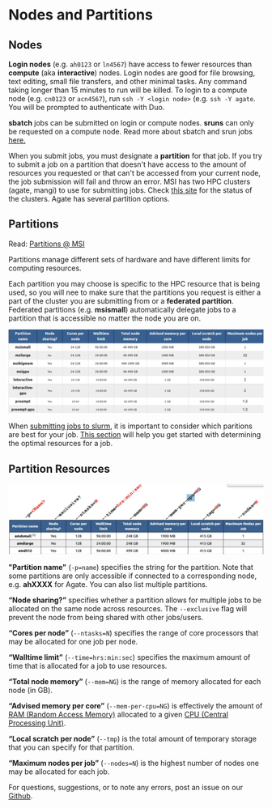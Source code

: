 # Nodes and Partitions

## Nodes

**Login nodes** (e.g. `ah0123` or `ln4567`) have access to fewer resources than **compute** (aka **interactive**) nodes. Login nodes are good for file browsing, text editing, small file transfers, and other minimal tasks. Any command taking longer than 15 minutes to run will be killed. To login to a compute node (e.g. `cn0123` or `acn4567`), run `ssh -Y <login node>` (e.g. `ssh -Y agate`. You will be prompted to authenticate with Duo. 

**sbatch** jobs can be submitted on login or compute nodes. **sruns** can only be requested on a compute node. Read more about sbatch and srun jobs [here.](slurm-params.md) 

When you submit jobs, you must designate a **partition** for that job. If you try to submit a job on a partition that doesn't have access to the amount of resources you requested or that can't be accessed from your current node, the job submission will fail and throw an error. MSI has two HPC clusters (agate, mangi) to use for submitting jobs.  Check [this site](https://status.msi.umn.edu/) for the status of the clusters. Agate has several partition options. 

## Partitions 

Read:  [Partitions @ MSI](https://www.msi.umn.edu/partitions)

Partitions manage different sets of hardware and have different limits for computing resources. 

Each partition you may choose is specific to the HPC resource that is being used, so you will nee to make sure that the partitions you request is either a part of the cluster you are submitting from or a **federated partition**. Federated partitions (e.g. **msismall**) automatically delegate jobs to a partition that is accessible no matter the node you are on.

![Federated Partitions](img/federated_partitions.png)

When [submitting jobs to slurm](slurm.md), it is important to consider which paritions are best for your job. [This section](optimizing.md) will help you get started with determining the optimal resources for a job. 

## Partition Resources

![Partions of MSI](img/partitions-example.jpeg)

**"Partition name"** (`-p=name`) specifies the string for the partition. Note that some partitions are only accessible if connected to a corresponding node, e.g. **ahXXXX** for Agate. You can also list multiple partitions. 

**“Node sharing?”** specifies whether a partition allows for multiple jobs to be allocated on the same node across resources. The `--exclusive` flag will prevent the node from being shared with other jobs/users. 

**“Cores per node”** (`--ntasks=N`) specifies the range of core processors that may be allocated for one job per node. 

**“Walltime limit”** (`--time=hrs:min:sec`) specifies the maximum amount of time that is allocated for a job to use resources. 

**“Total node memory”** (`--mem=NG`) is the range of memory allocated for each node (in GB). 

**“Advised memory per core”** (`--mem-per-cpu=NG`) is effectively the amount of [RAM (Random Access Memory)](https://www.howtogeek.com/697659/what-is-ram-everything-you-need-to-know/) allocated to a given [CPU (Central Processing Unit)](https://www.freecodecamp.org/news/what-is-cpu-meaning-definition-and-what-cpu-stands-for/). 

**“Local scratch per node”** (`--tmp`) is the total amount of temporary storage that you can specify for that partition. 

**“Maximum nodes per job”** (`--nodes=N`) is the highest number of nodes one may be allocated for each job.

For questions, suggestions, or to note any errors, post an issue on our [Github](https://github.com/DCAN-Labs/cdni-brain/issues).
